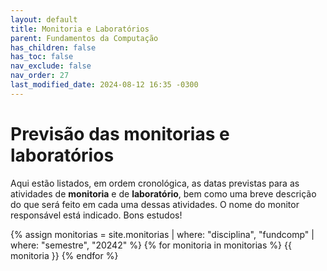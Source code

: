 ```yaml
---
layout: default
title: Monitoria e Laboratórios
parent: Fundamentos da Computação
has_children: false
has_toc: false
nav_exclude: false
nav_order: 27
last_modified_date: 2024-08-12 16:35 -0300
---
```


# Previsão das monitorias e laboratórios

Aqui estão listados, em ordem cronológica, as datas previstas para as atividades
de **monitoria** e de **laboratório**, bem como uma breve descrição do que será
feito em cada uma dessas atividades. O nome do monitor responsável está
indicado. Bons estudos!

{% assign monitorias = site.monitorias
     | where: "disciplina", "fundcomp"
     | where: "semestre", "20242" %}
{% for monitoria in monitorias %}
{{ monitoria }}
{% endfor %}

